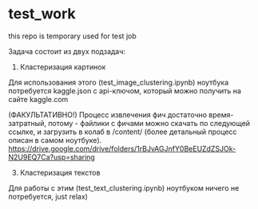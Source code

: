# test_work
this repo is temporary used for test job

Задача состоит из двух подзадач:
1. Кластеризация картинок

Для использования этого (test_image_clustering.ipynb) ноутбука потребуется kaggle.json с api-ключом, который можно получить на сайте kaggle.com

(ФАКУЛЬТАТИВНО!)
Процесс извлечения фич достаточно время-затратный, потому - файлики с фичами можно скачать по следующей ссылке, и загрузить в колаб в /content/ (более детальный процесс описан в самом ноутбуке).
https://drive.google.com/drive/folders/1rBJvAGJnfY0BeEUZdZSJOk-N2U9EQ7Ca?usp=sharing


3. Кластеризация текстов

Для работы с этим (test_text_clustering.ipynb) ноутбуком ничего не потребуется, just relax)
